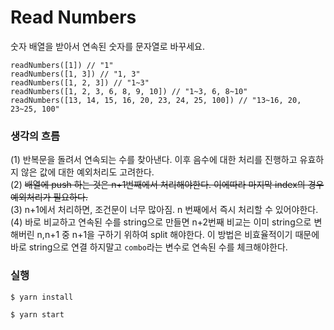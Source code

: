 # Read Numbers
숫자 배열을 받아서 연속된 숫자를 문자열로 바꾸세요.

```
readNumbers([1]) // "1"
readNumbers([1, 3]) // "1, 3"
readNumbers([1, 2, 3]) // "1~3"
readNumbers([1, 2, 3, 6, 8, 9, 10]) // "1~3, 6, 8~10"
readNumbers([13, 14, 15, 16, 20, 23, 24, 25, 100]) // "13~16, 20, 23~25, 100"
```

### 생각의 흐름
(1) 반복문을 돌려서 연속되는 수를 찾아낸다. 이후 음수에 대한 처리를 진행하고 유효하지 않은 값에 대한 예외처리도 고려한다.<br>
(2) ~~배열에 push 하는 것은 n+1번째에서 처리해야한다. 이에따라 마지막 index의 경우 예외처리가 필요하다.~~<br>
(3) n+1에서 처리하면, 조건문이 너무 많아짐. n 번째에서 즉시 처리할 수 있어야한다.<br>
(4) 바로 비교하고 연속된 수를 string으로 만들면 n+2번째 비교는 이미 string으로 변해버린 n,n+1 중 n+1을 구하기 위하여 split 해야한다. 이 방법은 비효율적이기 때문에 바로 string으로 연결 하지말고 `combo`라는 변수로 연속된 수를 체크해야한다.<br>


### 실행

```
$ yarn install
```

```
$ yarn start
```